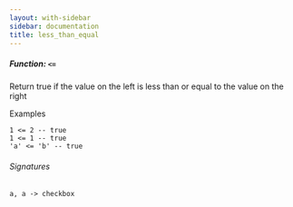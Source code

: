 ```yaml
---
layout: with-sidebar
sidebar: documentation
title: less_than_equal
---
```


##### Function: `<=`
Return true if the value on the left is less than or equal to the value on the right

  Examples

    1 <= 2 -- true
    1 <= 1 -- true
    'a' <= 'b' -- true

###### Signatures
    a, a -> checkbox

